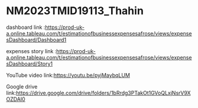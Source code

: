 # NM2023TMID19113_Thahin


dashboard link :https://prod-uk-a.online.tableau.com/t/estimationofbusinessexpensesafrose/views/expensesDashboard/Dashboard1

expenses story link :https://prod-uk-a.online.tableau.com/t/estimationofbusinessexpensesafrose/views/expensesDashboard/Story1

YouTube video link:https://youtu.be/pyjMaybqLUM

Google drive link:https://drive.google.com/drive/folders/1bRrdg3PTakOt1GVoQLxjNsrV9XOZDAI0
